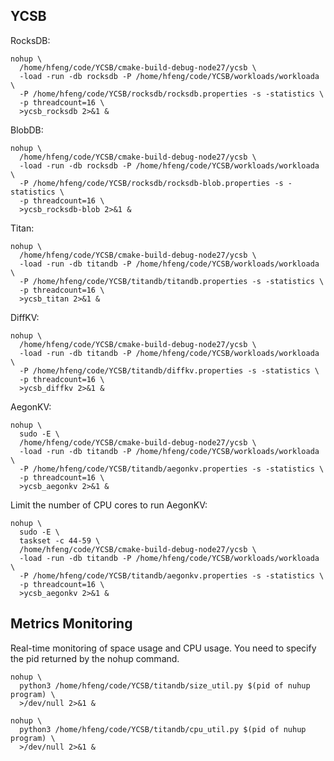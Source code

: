 ## YCSB

RocksDB:
```shell
nohup \
  /home/hfeng/code/YCSB/cmake-build-debug-node27/ycsb \
  -load -run -db rocksdb -P /home/hfeng/code/YCSB/workloads/workloada \
  -P /home/hfeng/code/YCSB/rocksdb/rocksdb.properties -s -statistics \
  -p threadcount=16 \
  >ycsb_rocksdb 2>&1 &
```
BlobDB:
```shell
nohup \
  /home/hfeng/code/YCSB/cmake-build-debug-node27/ycsb \
  -load -run -db rocksdb -P /home/hfeng/code/YCSB/workloads/workloada \
  -P /home/hfeng/code/YCSB/rocksdb/rocksdb-blob.properties -s -statistics \
  -p threadcount=16 \
  >ycsb_rocksdb-blob 2>&1 &
```
Titan:
```shell
nohup \
  /home/hfeng/code/YCSB/cmake-build-debug-node27/ycsb \
  -load -run -db titandb -P /home/hfeng/code/YCSB/workloads/workloada \
  -P /home/hfeng/code/YCSB/titandb/titandb.properties -s -statistics \
  -p threadcount=16 \
  >ycsb_titan 2>&1 &
```
DiffKV:
```shell
nohup \
  /home/hfeng/code/YCSB/cmake-build-debug-node27/ycsb \
  -load -run -db titandb -P /home/hfeng/code/YCSB/workloads/workloada \
  -P /home/hfeng/code/YCSB/titandb/diffkv.properties -s -statistics \
  -p threadcount=16 \
  >ycsb_diffkv 2>&1 &
```
AegonKV:
```shell
nohup \
  sudo -E \
  /home/hfeng/code/YCSB/cmake-build-debug-node27/ycsb \
  -load -run -db titandb -P /home/hfeng/code/YCSB/workloads/workloada \
  -P /home/hfeng/code/YCSB/titandb/aegonkv.properties -s -statistics \
  -p threadcount=16 \
  >ycsb_aegonkv 2>&1 &
```

Limit the number of CPU cores to run AegonKV:

```shell
nohup \
  sudo -E \
  taskset -c 44-59 \
  /home/hfeng/code/YCSB/cmake-build-debug-node27/ycsb \
  -load -run -db titandb -P /home/hfeng/code/YCSB/workloads/workloada \
  -P /home/hfeng/code/YCSB/titandb/aegonkv.properties -s -statistics \
  -p threadcount=16 \
  >ycsb_aegonkv 2>&1 &
```



## Metrics Monitoring

Real-time monitoring of space usage and CPU usage. You need to specify the pid returned by the nohup command.

```shell
nohup \
  python3 /home/hfeng/code/YCSB/titandb/size_util.py $(pid of nuhup program) \
  >/dev/null 2>&1 &

nohup \
  python3 /home/hfeng/code/YCSB/titandb/cpu_util.py $(pid of nuhup program) \
  >/dev/null 2>&1 &
```
